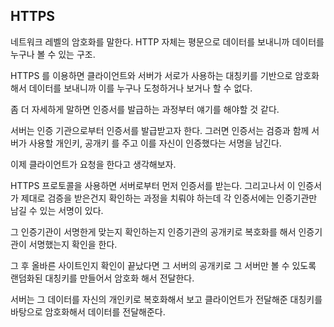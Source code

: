 ## HTTPS

네트워크 레벨의 암호화를 말한다. HTTP 자체는 평문으로 데이터를 보내니까 데이터를 누구나 볼 수 있는 구조.

HTTPS 를 이용하면 클라이언트와 서버가 서로가 사용하는 대칭키를 기반으로 암호화해서 데이터를 보내니까 이를 누구나 도청하거나
보거나 할 수 없다.

좀 더 자세하게 말하면 인증서를 발급하는 과정부터 얘기를 해야할 것 같다.

서버는 인증 기관으로부터 인증서를 발급받고자 한다. 그러면 인증서는 검증과 함께 서버가 사용할 개인키, 공개키 를 주고 
이를 자신이 인증했다는 서명을 남긴다.

이제 클라이언트가 요청을 한다고 생각해보자.

HTTPS 프로토콜을 사용하면 서버로부터 먼저 인증서를 받는다. 그리고나서 이 인증서가 제대로 검증을 받은건지 확인하는 과정을
치뤄야 하는데 각 인증서에는 인증기관만 남길 수 있는 서명이 있다.

그 인증기관이 서명한게 맞는지 확인하는지 인증기관의 공개키로 복호화를 해서 인증기관이 서명했는지 확인을 한다.

그 후 올바른 사이트인지 확인이 끝났다면 그 서버의 공개키로 그 서버만 볼 수 있도록  랜덤화된 대칭키를 만들어서 암호화 해서 전달한다.

서버는 그 데이터를 자신의 개인키로 복호화해서 보고 클라이언트가 전달해준 대칭키를 바탕으로 암호화해서 데이터를 전달해준다.


